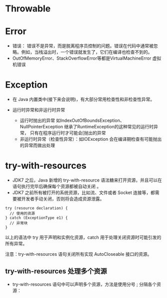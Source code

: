# Throwable

# Error
- 错误： 错误不是异常，而是脱离程序员控制的问题。错误在代码中通常被忽略。例如，当栈溢出时，一个错误就发生了，它们在编译也检查不到的。
- OutOfMemoryError、StackOverflowError等都是VirtualMachineError 虚拟机错误

# Exception
- 在 Java 内置类中(接下来会说明)，有大部分常用检查性和非检查性异常。

- 运行时异常和非运行时异常
    - 运行时抛出的异常 如IndexOutOfBoundsException、NullPointerException 继承了RuntimeException的这种常见的运行时异常，
    只有在程序运行时才可能会[抛出的异常
    - 非运行时异常（检查性异常）：如IOException 会在编译期检查有可能抛出的异常而做出处理


# try-with-resources
- JDK7 之后，Java 新增的 try-with-resource 语法糖来打开资源，并且可以在语句执行完毕后确保每个资源都被自动关闭 。
- JDK7 之前所有被打开的系统资源，比如流、文件或者 Socket 连接等，都需要被开发者手动关闭，否则将会造成资源泄露。

```
try (resource declaration) {
  // 使用的资源
} catch (ExceptionType e1) {
  // 异常块
}
```

以上的语法中 try 用于声明和实例化资源，catch 用于处理关闭资源时可能引发的所有异常。

注意：try-with-resources 语句关闭所有实现 AutoCloseable 接口的资源。

## try-with-resources 处理多个资源
- try-with-resources 语句中可以声明多个资源，方法是使用分号 ; 分隔各个资源：

